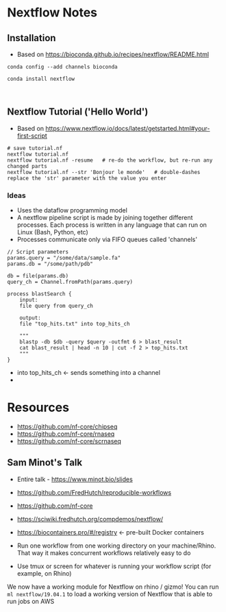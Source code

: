 # Nextflow Notes


## Installation

* Based on https://bioconda.github.io/recipes/nextflow/README.html

```
conda config --add channels bioconda

conda install nextflow



```

## Nextflow Tutorial ('Hello World')

* Based on https://www.nextflow.io/docs/latest/getstarted.html#your-first-script

```
# save tutorial.nf
nextflow tutorial.nf
nextflow tutorial.nf -resume   # re-do the workflow, but re-run any changed parts
nextflow tutorial.nf --str 'Bonjour le monde'   # double-dashes replace the 'str' parameter with the value you enter
```

### Ideas

* Uses the dataflow programming model
* A nextflow pipeline script is made by joining together different processes. Each process is written in any language that can run on Linux (Bash, Python, etc)
* Processes communicate only via FIFO queues called 'channels'


````
// Script parameters
params.query = "/some/data/sample.fa"
params.db = "/some/path/pdb"

db = file(params.db)
query_ch = Channel.fromPath(params.query)

process blastSearch {
    input:
    file query from query_ch

    output:
    file "top_hits.txt" into top_hits_ch

    """
    blastp -db $db -query $query -outfmt 6 > blast_result
    cat blast_result | head -n 10 | cut -f 2 > top_hits.txt
    """
}
````

* into top_hits_ch <- sends something into a channel
* 



# Resources

* https://github.com/nf-core/chipseq
* https://github.com/nf-core/rnaseq
* https://github.com/nf-core/scrnaseq


## Sam Minot's Talk

* Entire talk - https://www.minot.bio/slides 
* https://github.com/FredHutch/reproducible-workflows
* https://github.com/nf-core
* https://sciwiki.fredhutch.org/compdemos/nextflow/
* https://biocontainers.pro/#/registry <- pre-built Docker containers

* Run one workflow from one working directory on your machine/Rhino. That way it makes concurrent workflows relatively easy to do 
* Use tmux or screen for whatever is running your workflow script (for example, on Rhino)

We now have a working module for Nextflow on rhino / gizmo! You can run
```ml nextflow/19.04.1```
to load a working version of Nextflow that is able to run jobs on AWS

































